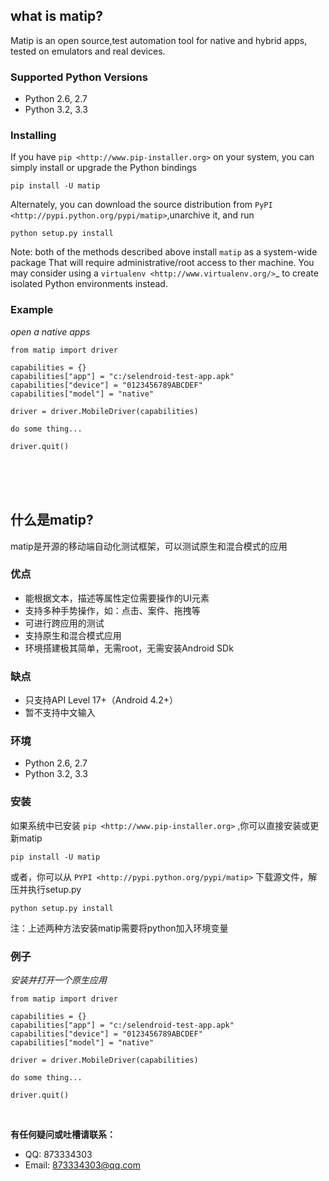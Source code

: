 ## what is matip? ##
Matip is an open source,test automation tool for native and hybrid apps,
tested on emulators and real devices.

### Supported Python Versions ###
        
 * Python 2.6, 2.7
 * Python 3.2, 3.3

### Installing ###
        
If you have `pip <http://www.pip-installer.org>` on your system, you can simply install or upgrade the Python bindings
        
	pip install -U matip
        
Alternately, you can download the source distribution from `PyPI <http://pypi.python.org/pypi/matip>`,unarchive it, and run
        
	python setup.py install
        
Note: both of the methods described above install `matip` as a system-wide package  That will require administrative/root access to ther machine.  You may consider using a `virtualenv <http://www.virtualenv.org/>`_ to create isolated Python environments instead.
        
### Example ###

*open a native apps*

    from matip import driver

    capabilities = {}
    capabilities["app"] = "c:/selendroid-test-app.apk"
    capabilities["device"] = "0123456789ABCDEF"
    capabilities["model"] = "native"

    driver = driver.MobileDriver(capabilities)

    do some thing...
    
    driver.quit()

<br />
<br />
<br />

## 什么是matip? ##
matip是开源的移动端自动化测试框架，可以测试原生和混合模式的应用

### 优点 ###

- 能根据文本，描述等属性定位需要操作的UI元素
- 支持多种手势操作，如：点击、案件、拖拽等
- 可进行跨应用的测试
- 支持原生和混合模式应用
- 环境搭建极其简单，无需root，无需安装Android SDk

### 缺点 ###

- 只支持API Level 17+（Android 4.2+）
- 暂不支持中文输入

### 环境 ###

- Python 2.6, 2.7
- Python 3.2, 3.3

### 安装 ###
如果系统中已安装 `pip <http://www.pip-installer.org>` ,你可以直接安装或更新matip

	pip install -U matip

或者，你可以从 `PYPI <http://pypi.python.org/pypi/matip>` 下载源文件，解压并执行setup.py

	python setup.py install

注：上述两种方法安装matip需要将python加入环境变量

### 例子 ###
*安装并打开一个原生应用*

    from matip import driver

    capabilities = {}
    capabilities["app"] = "c:/selendroid-test-app.apk"
    capabilities["device"] = "0123456789ABCDEF"
    capabilities["model"] = "native"

    driver = driver.MobileDriver(capabilities)

    do some thing...
    
    driver.quit()

<br />

**有任何疑问或吐槽请联系：** 

- QQ: 873334303
- Email: 873334303@qq.com